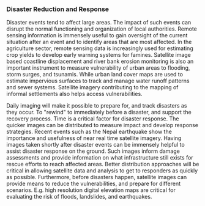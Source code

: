### Disaster Reduction and Response

Disaster events tend to affect large areas. The impact of such events can disrupt the normal functioning and organization of local authorities. Remote sensing information is immensely useful to gain oversight of the current situation after an event and to identify areas that are most affected. In the agriculture sector, remote sensing data is increasingly used for estimating crop yields to develop early warning systems for famines. Satellite image based coastline displacement and river bank erosion monitoring is also an important instrument to measure vulnerability of urban areas to flooding, storm surges, and tsunamis. While urban land cover maps are used to estimate impervious surfaces to track and manage water runoff patterns and sewer systems. Satellite imagery contributing to the mapping of informal settlements also helps access vulnerabilities.

Daily imaging will make it possible to prepare for, and track disasters as they occur. To "rewind" to immediately before a disaster, and support the recovery process. Time is a critical factor for disaster response. The quicker images can be distributed to measure impact and develop response strategies. Recent events such as the Nepal earthquake show the importance and usefulness of near real time satellite imagery. Having images taken shortly after disaster events can be immensely helpful to assist disaster response on the ground. Such images inform damage assessments and provide information on what infrastructure still exists for rescue efforts to reach affected areas. Better distribution approaches will be critical in allowing satellite data and analysis to get to responders as quickly as possible. Furthermore, before disasters happen, satellite images can provide means to reduce the vulnerabilities, and prepare for different scenarios. E.g. high resolution digital elevation maps are critical for evaluating the risk of floods, landslides, and earthquakes.

